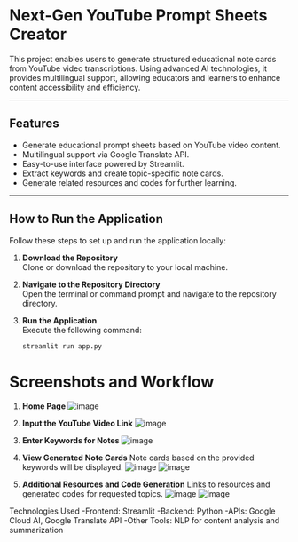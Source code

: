 # Next-Gen YouTube Prompt Sheets Creator


This project enables users to generate structured educational note cards from YouTube video transcriptions. Using advanced AI technologies, it provides multilingual support, allowing educators and learners to enhance content accessibility and efficiency.

---

## Features

- Generate educational prompt sheets based on YouTube video content.
- Multilingual support via Google Translate API.
- Easy-to-use interface powered by Streamlit.
- Extract keywords and create topic-specific note cards.
- Generate related resources and codes for further learning.

---

## How to Run the Application

Follow these steps to set up and run the application locally:

1. **Download the Repository**  
   Clone or download the repository to your local machine.

2. **Navigate to the Repository Directory**  
   Open the terminal or command prompt and navigate to the repository directory.

3. **Run the Application**  
   Execute the following command:  
   ```bash
   streamlit run app.py
# Screenshots and Workflow

1. **Home Page**
   ![image](https://github.com/user-attachments/assets/69de65b9-e5ab-40fe-94a0-8893997b8ee6)
   <!-- Screenshot of the home page -->

2. **Input the YouTube Video Link**
   ![image](https://github.com/user-attachments/assets/c333cf84-e47d-4fa1-9c6a-69b7b394498a)
   <!-- User inputs the YouTube video link here -->

3. **Enter Keywords for Notes**
   ![image](https://github.com/user-attachments/assets/d959bbc9-9ec3-4be2-a489-297db420cc7f)
   <!-- Users can enter keywords to generate notes -->

4. **View Generated Note Cards**
   Note cards based on the provided keywords will be displayed.
   ![image](https://github.com/user-attachments/assets/28752ab9-4574-49bd-8332-f2b4c85a84dc)
   ![image](https://github.com/user-attachments/assets/18170b51-68d4-4d8a-be14-2759fa5ca618)
   <!-- Display of generated note cards -->

5. **Additional Resources and Code Generation**
   Links to resources and generated codes for requested topics.
   ![image](https://github.com/user-attachments/assets/e806a1e8-5958-49ee-a9bc-51147b1db0bf)
   ![image](https://github.com/user-attachments/assets/61c5daf1-1e4d-4bff-9701-b64ba97bc7c8)
   <!-- Additional resources and code generation links -->




Technologies Used
-Frontend: Streamlit
-Backend: Python
-APIs: Google Cloud AI, Google Translate API
-Other Tools: NLP for content analysis and summarization

